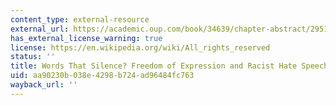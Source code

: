 ```yaml
---
content_type: external-resource
external_url: https://academic.oup.com/book/34639/chapter-abstract/295133283?redirectedFrom=fulltext
has_external_license_warning: true
license: https://en.wikipedia.org/wiki/All_rights_reserved
status: ''
title: Words That Silence? Freedom of Expression and Racist Hate Speech
uid: aa90230b-038e-4298-b724-ad96484fc763
wayback_url: ''
---
```

